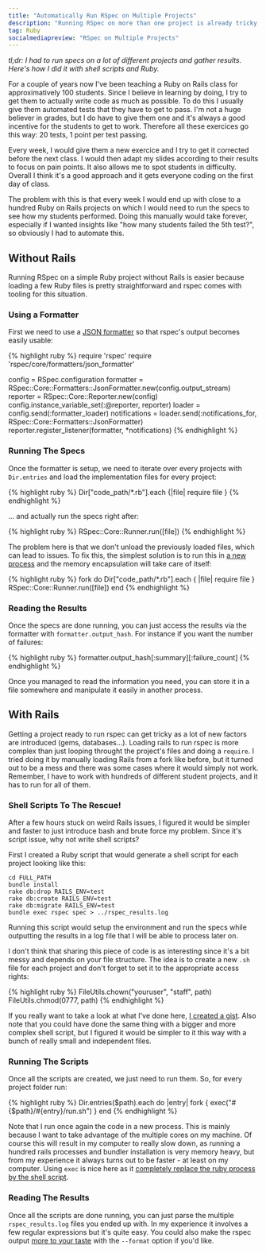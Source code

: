 ```yaml
---
title: "Automatically Run RSpec on Multiple Projects"
description: "Running RSpec on more than one project is already tricky when it's just Ruby... but try to do it for dozens of different Rails project and it becomes a real headache. Here's a relatively simple solution to this using shell scripts and Ruby."
tag: Ruby
socialmediapreview: "RSpec on Multiple Projects"
---
```


_tl;dr: I had to run specs on a lot of different projects and gather results. Here's how I did it with shell scripts and Ruby._

For a couple of years now I've been teaching a Ruby on Rails class for approximatively 100 students. Since I believe in learning by doing, I try to get them to actually write code as much as possible. To do this I usually give them automated tests that they have to get to pass. I'm not a huge believer in grades, but I do have to give them one and it's always a good incentive for the students to get to work. Therefore all these exercices go this way: 20 tests, 1 point per test passing.

Every week, I would give them a new exercice and I try to get it corrected before the next class. I would then adapt my slides according to their results to focus on pain points. It also allows me to spot students in difficulty. Overall I think it's a good approach and it gets everyone coding on the first day of class.

The problem with this is that every week I would end up with close to a hundred Ruby on Rails projects on which I would need to run the specs to see how my students performed. Doing this manually would take forever, especially if I wanted insights like "how many students failed the 5th test?", so obviously I had to automate this.

## Without Rails

Running RSpec on a simple Ruby project without Rails is easier because loading a few Ruby files is pretty straightforward and rspec comes with tooling for this situation.

### Using a Formatter

First we need to use a [JSON formatter][1] so that rspec's output becomes easily usable:

{% highlight ruby %}
require 'rspec'
require 'rspec/core/formatters/json_formatter'

config = RSpec.configuration
formatter = RSpec::Core::Formatters::JsonFormatter.new(config.output_stream)
reporter =  RSpec::Core::Reporter.new(config)
config.instance_variable_set(:@reporter, reporter)
loader = config.send(:formatter_loader)
notifications = loader.send(:notifications_for, RSpec::Core::Formatters::JsonFormatter)
reporter.register_listener(formatter, *notifications)
{% endhighlight %}

### Running The Specs

Once the formatter is setup, we need to iterate over every projects with `Dir.entries` and load the implementation files for every project:

{% highlight ruby %}
Dir["code_path/*.rb"].each {|file| require file }
{% endhighlight %}

... and actually run the specs right after:

{% highlight ruby %}
RSpec::Core::Runner.run([file])
{% endhighlight %}

The problem here is that we don't unload the previously loaded files, which can lead to issues. To fix this, the simplest solution is to run this in [a new process][2] and the memory encapsulation will take care of itself:

{% highlight ruby %}
fork do
 Dir["code_path/*.rb"].each { |file| require file }
 RSpec::Core::Runner.run([file])
end
{% endhighlight %}


### Reading the Results
Once the specs are done running, you can just access the results via the formatter with `formatter.output_hash`. For instance if you want the number of failures:

{% highlight ruby %}
formatter.output_hash[:summary][:failure_count]
{% endhighlight %}

Once you managed to read the information you need, you can store it in a file somewhere and manipulate it easily in another process.

## With Rails

Getting a project ready to run rspec can get tricky as a lot of new factors are introduced (gems, databases...). Loading rails to run rspec is more complex than just looping throught the project's files and doing a `require`. I tried doing it by manually loading Rails from a fork like before, but it turned out to be a mess and there was some cases where it would simply not work. Remember, I have to work with hundreds of different student projects, and it has to run for all of them.

### Shell Scripts To The Rescue!

After a few hours stuck on weird Rails issues, I figured it would be simpler and faster to just introduce bash and brute force my problem. Since it's script issue, why not write shell scripts?

First I created a Ruby script that would generate a shell script for each project looking like this:

	cd FULL_PATH
	bundle install
	rake db:drop RAILS_ENV=test
	rake db:create RAILS_ENV=test
	rake db:migrate RAILS_ENV=test
	bundle exec rspec spec > ../rspec_results.log

Running this script would setup the environment and run the specs while outputting the results in a log file that I will be able to process later on.

I don't think that sharing this piece of code is as interesting since it's a bit messy and depends on your file structure. The idea is to create a new `.sh` file for each project and don't forget to set it to the appropriate access rights:

{% highlight ruby %}
FileUtils.chown("youruser", "staff", path)
FileUtils.chmod(0777, path)
{% endhighlight %}

If you really want to take a look at what I've done here, [I created a gist][3]. Also note that you could have done the same thing with a bigger and more complex shell script, but I figured it would be simpler to it this way with a bunch of really small and independent files.

### Running The Scripts

Once all the scripts are created, we just need to run them. So, for every project folder run:

{% highlight ruby %}
Dir.entries($path).each do |entry|
  fork { exec("#{$path}/#{entry}/run.sh") }
end
{% endhighlight %}

Note that I run once again the code in a new process. This is mainly because I want to take advantage of the multiple cores on my machine. Of course this will result in my computer to really slow down, as running a hundred rails processes and bundler installation is very memory heavy, but from my experience it always turns out to be faster - at least on my computer. Using `exec` is nice here as it [completely replace the ruby process by the shell script][4].

### Reading The Results

Once all the scripts are done running, you can just parse the multiple `rspec_results.log` files you ended up with. In my experience it involves a few regular expressions but it's quite easy. You could also make the rspec output [more to your taste][5] with the `--format` option if you'd like.

[1]:	https://www.relishapp.com/rspec/rspec-core/docs/formatters/json-formatter
[2]:	http://ruby-doc.org/core-2.1.2/Process.html
[3]:	https://gist.github.com/marcgg/b1a50180d1ff239ba555
[4]:	http://ruby-doc.org/core-2.3.0/Kernel.html#method-i-exec
[5]:	https://relishapp.com/rspec/rspec-core/v/2-6/docs/command-line/format-option
